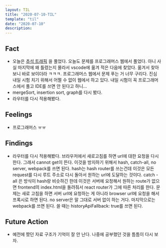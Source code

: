 ```yaml
---
layout: TIL
title: "2020-07-10-TIL"
template: "til"
date: "2020-07-10"
description: 
---
```


## Fact

- 오늘은 [추석 트래픽](https://programmers.co.kr/learn/courses/30/lessons/17676) 을 풀었다. 오늘도 문제를 프로그래머스 웹에서 풀었다. 아니 사실 마지막에 왜 틀렸는지 몰라서 vscode에 옮겨 적은 다음에 찾았다. 옮겨서 찾아보니 바로 보이더라 ㅋㅋㅋ. 프로그래머스 웹에서 문제 푸는 거 너무 구리다. 진심 내일 시험 치기 위해서 어쩔 수 없이 웹에서 하고 있다. 내일 시험이 꼭 프로그래머스에서 풀고 IDE를 쓰면 안 된다고 하니...
- mergeSort, insertion sort, graph를 다시 봤다.
- 라우터를 다시 적용해봤다.

## Feelings

- 프로그래머스 ㅠㅠ

## Findings

- 라우터를 다시 적용해봤다. 브라우저에서 새로고침를 하면 url에 대한 요청을 다시 한다. 그래서 cannot get이 뜬다. 이것을 방지하기 위해서 hash, catch-all, no server, webpack를 쓰면 된다. hash는 hash router를 쓰는건데 이것은 모든 request를 다시 루트 주소로 다시 돌아서 원하는 url에 도달하는 것이다. catch -all 은 방식이 hash랑 비슷하긴 한데 이것은 서버에 요청해서 원하는 route가 없으면 frontend의 index.html을 돌려줘서 react router가 그에 따른 처리를 한다. 문제는 새로 고침을 하면 서버 url에 요청하는 게 아니라 browser url에 요청을 해서 프록시로 하면 된다. no server은 말 그대로 서버 없이 하는 거다. 마지막으로는 webpack를 쓰면 된다. 쓸 때는 historyApiFallback: true를 쓰면 된다. 

## Future Action

- 예전에 짰던 자료 구조가 기억이 잘 안 난다. 나중에 공부했던 것을 틈틈이 다시 보자.
